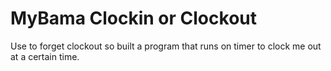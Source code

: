 # MyBama Clockin or Clockout
Use to forget clockout so built a program that runs on timer to clock me out at a certain time.
